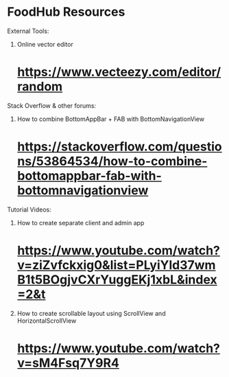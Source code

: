 # FoodHub Resources

External Tools:
1. Online vector editor
   # https://www.vecteezy.com/editor/random
   
Stack Overflow & other forums:
1. How to combine BottomAppBar + FAB with BottomNavigationView
   # https://stackoverflow.com/questions/53864534/how-to-combine-bottomappbar-fab-with-bottomnavigationview

Tutorial Videos:
1. How to create separate client and admin app
   # https://www.youtube.com/watch?v=ziZvfckxig0&list=PLyiYld37wmB1t5BOgjvCXrYuggEKj1xbL&index=2&t
   
2. How to create scrollable layout using ScrollView and HorizontalScrollView
   # https://www.youtube.com/watch?v=sM4Fsq7Y9R4
